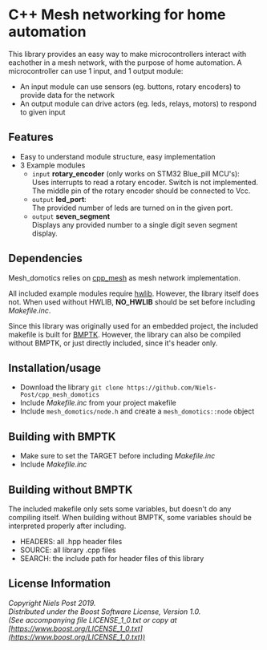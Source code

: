 C++ Mesh networking for home automation
============================

This library provides an easy way to make microcontrollers interact with eachother in a mesh network, with the purpose of home automation.
A microcontroller can use 1 input, and 1 output module:
- An input module can use sensors (eg. buttons, rotary encoders) to provide data for the network
- An output module can drive actors (eg. leds, relays, motors) to respond to given input


Features 
---
- Easy to understand module structure, easy implementation
- 3 Example modules  
    - `input`  **rotary_encoder** (only works on STM32 Blue_pill MCU's):   
    Uses interrupts to read a rotary encoder. Switch is not implemented. The middle pin of the rotary encoder should be connected to Vcc.
    - `output` **led_port**:  
     The provided number of leds are turned on in the given port.
    - `output` **seven_segment**  
    Displays any provided number to a single digit seven segment display.
    
Dependencies
-----
Mesh_domotics relies on [cpp_mesh](https://github.com/Niels-Post/cpp_mesh) as mesh network implementation.

All included example modules require [hwlib](https://github.com/wovo/hwlib). However, the library itself does not.
When used without HWLIB, **NO_HWLIB** should be set before including *Makefile.inc*. 

Since this library was originally used for an embedded project, the included makefile is built for [BMPTK](http://github.com/wovo/bmptk).
However, the library can also be compiled without BMPTK, or just directly included, since it's header only. 


Installation/usage
-----
- Download the library `git clone https://github.com/Niels-Post/cpp_mesh_domotics`
- Include *Makefile.inc* from your project makefile
- Include `mesh_domotics/node.h` and create a `mesh_domotics::node` object

Building with BMPTK
----
- Make sure to set the TARGET before including *Makefile.inc*
- Include *Makefile.inc*


Building without BMPTK
----
The included makefile only sets some variables, but doesn't do any compiling itself. When building without BMPTK, some variables should be interpreted properly after including.
- HEADERS: all .hpp header files
- SOURCE: all library .cpp files
- SEARCH: the include path for header files of this library 

License Information
---
   
*Copyright Niels Post 2019.     
Distributed under the Boost Software License, Version 1.0.  
(See accompanying file LICENSE_1_0.txt or copy at  
[https://www.boost.org/LICENSE_1_0.txt](https://www.boost.org/LICENSE_1_0.txt))*
